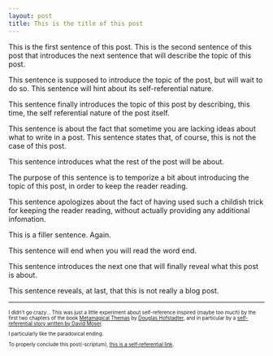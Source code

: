 ```yaml
---
layout: post
title: This is the title of this post
---
```


This is the first sentence of this post. This is the second sentence of this post that introduces the next sentence that will describe the topic of this post. 

This sentence is supposed to introduce the topic of the post, but will wait to do so. This sentence will hint about its self-referential nature.

This sentence finally introduces the topic of this post by describing, this time, the self referential nature of the post itself.

This sentence is about the fact that sometime you are lacking ideas about what to write in a post. This sentence states that, of course, this is not the case of this post.

This sentence introduces what the rest of the post will be about.

The purpose of this sentence is to temporize a bit about introducing the topic of this post, in order to keep the reader reading.

This sentence apologizes about the fact of having used such a childish trick for keeping the reader reading, without actually providing any additional infomation.

This is a filler sentence. Again.

This sentence will end when you will read the word end.

This sentence introduces the next one that will finally reveal what this post is about.

This sentence reveals, at last, that this is not really a blog post.

---

<div style="font-size: 0.7em">
<p>I didn't go crazy... This was just a little experiment about self-reference inspired (maybe too much) by the first two chapters of the book <a href="http://en.wikipedia.org/wiki/Metamagical_Themas">Metamagical Themas</a> by <a href="http://en.wikipedia.org/wiki/Douglas_Hofstadter">Douglas Hofstadter</a>, and in particular by a <a href="http://consc.net/misc/moser.html">self-referential story written by David Moser</a>.</p>
<p>I particularly like the paradoxical ending.</p>
<p>To properly conclude this post(-scriptum), <a href="#">this is a self-referential link</a>.</p>
</div>


